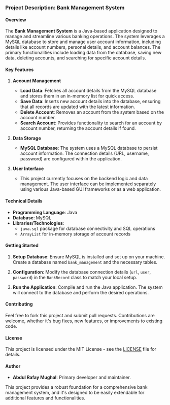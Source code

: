 ### Project Description: Bank Management System

#### Overview
The **Bank Management System** is a Java-based application designed to manage and streamline various banking operations. The system leverages a MySQL database to store and manage user account information, including details like account numbers, personal details, and account balances. The primary functionalities include loading data from the database, saving new data, deleting accounts, and searching for specific account details.

#### Key Features

1. **Account Management**
   - **Load Data**: Fetches all account details from the MySQL database and stores them in an in-memory list for quick access.
   - **Save Data**: Inserts new account details into the database, ensuring that all records are updated with the latest information.
   - **Delete Account**: Removes an account from the system based on the account number.
   - **Search Account**: Provides functionality to search for an account by account number, returning the account details if found.

2. **Data Storage**
   - **MySQL Database**: The system uses a MySQL database to persist account information. The connection details (URL, username, password) are configured within the application.

3. **User Interface**
   - This project currently focuses on the backend logic and data management. The user interface can be implemented separately using various Java-based GUI frameworks or as a web application.

#### Technical Details

- **Programming Language**: Java
- **Database**: MySQL
- **Libraries/Technologies**:
  - `java.sql` package for database connectivity and SQL operations
  - `ArrayList` for in-memory storage of account records

#### Getting Started

1. **Setup Database**: Ensure MySQL is installed and set up on your machine. Create a database named `bank_management` and the necessary tables.

2. **Configuration**: Modify the database connection details (`url`, `user`, `password`) in the `BankRecord` class to match your local setup.

3. **Run the Application**: Compile and run the Java application. The system will connect to the database and perform the desired operations.

#### Contributing

Feel free to fork this project and submit pull requests. Contributions are welcome, whether it's bug fixes, new features, or improvements to existing code.

#### License

This project is licensed under the MIT License - see the [LICENSE](LICENSE) file for details.

#### Author

- **Abdul Rafay Mughal**: Primary developer and maintainer.

This project provides a robust foundation for a comprehensive bank management system, and it's designed to be easily extendable for additional features and functionalities.